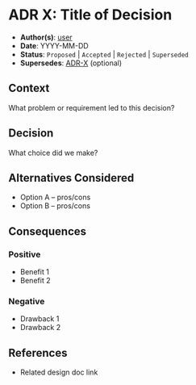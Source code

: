 # ADR X: Title of Decision

- **Author(s)**: [user](https://github.com/user)
- **Date**: YYYY-MM-DD
- **Status**: `Proposed` | `Accepted` | `Rejected` | `Superseded`
- **Supersedes**: [ADR-X](../adr/template.md) (optional)

## Context

What problem or requirement led to this decision?

## Decision

What choice did we make?

## Alternatives Considered

- Option A – pros/cons
- Option B – pros/cons

## Consequences

### Positive

- Benefit 1
- Benefit 2

### Negative

- Drawback 1
- Drawback 2

## References

- Related design doc link
